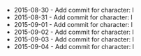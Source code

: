 - 2015-08-30 - Add commit for character: l
- 2015-08-31 - Add commit for character: l
- 2015-09-01 - Add commit for character: l
- 2015-09-02 - Add commit for character: l
- 2015-09-03 - Add commit for character: l
- 2015-09-04 - Add commit for character: l
